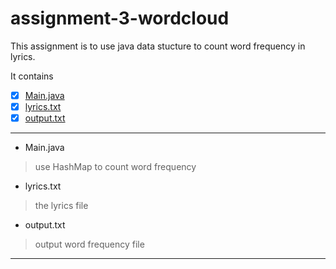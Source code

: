 # assignment-3-wordcloud
This assignment is to use java data stucture to count word frequency in lyrics.

It contains
- [x] [Main.java](../master/Main.java)
- [x] [lyrics.txt](..yunjiewong/assignment-3-wordcloud/blob/master/lyrics.txt)
- [x] [output.txt]()

---
+ Main.java
> use HashMap to count word frequency

+ lyrics.txt
> the lyrics file

+ output.txt
> output word frequency file

---

